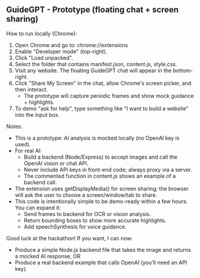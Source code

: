 GuideGPT - Prototype (floating chat + screen sharing)
----------------------------------------------------

How to run locally (Chrome):
1. Open Chrome and go to: chrome://extensions
2. Enable "Developer mode" (top-right).
3. Click "Load unpacked".
4. Select the folder that contains manifest.json, content.js, style.css.
5. Visit any website. The floating GuideGPT chat will appear in the bottom-right.
6. Click "Share My Screen" in the chat, allow Chrome's screen picker, and then interact.
   - The prototype will capture periodic frames and show mock guidance + highlights.
7. To demo "ask for help", type something like "I want to build a website" into the input box.

Notes:
- This is a prototype: AI analysis is mocked locally (no OpenAI key is used).
- For real AI:
  - Build a backend (Node/Express) to accept images and call the OpenAI vision or chat API.
  - Never include API keys in front-end code; always proxy via a server.
  - The commented function in content.js shows an example of a backend call.
- The extension uses getDisplayMedia() for screen sharing; the browser will ask the user to choose a screen/window/tab to share.
- This code is intentionally simple to be demo-ready within a few hours. You can expand it:
  - Send frames to backend for OCR or vision analysis.
  - Return bounding boxes to show more accurate highlights.
  - Add speechSynthesis for voice guidance.

Good luck at the hackathon! If you want, I can now:
- Produce a simple Node.js backend file that takes the image and returns a mocked AI response, OR
- Produce a real backend example that calls OpenAI (you'll need an API key).
